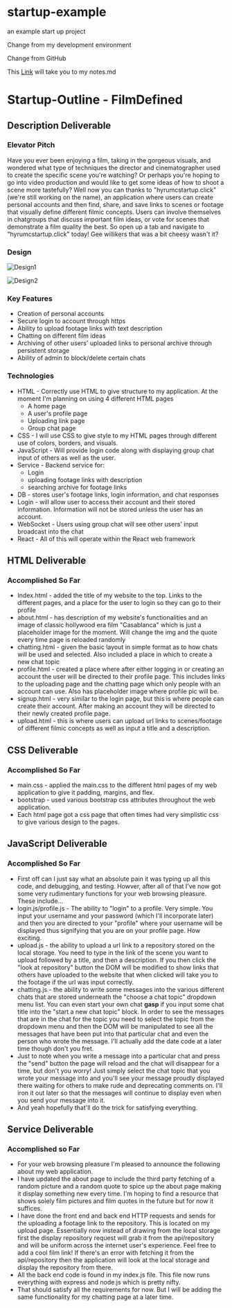 # startup-example
an example start up project

Change from my development environment 

Change from GitHub

This [Link](https://github.com/HyrumClawson/startup-example/blob/main/notes.md) will take you to my notes.md


# Startup-Outline - FilmDefined

## Description Deliverable

### Elevator Pitch

Have you ever been enjoying a film, taking in the gorgeous visuals, and wondered what type of techniques the director and cinematographer used to create the specific scene you're watching? Or perhaps you're hoping to go into video production and would like to get some ideas of how to shoot a scene more tastefully? Well now you can thanks to "hyrumcstartup.click" (we're still working on the name), an application where users can create personal accounts and then find, share, and save links to scenes or footage that visually define different filmic concepts. Users can involve themselves in chatgroups that discuss important film ideas, or vote for scenes that demonstrate a film quality the best. So open up a tab and navigate to "hyrumcstartup.click" today! Gee willikers that was a bit cheesy wasn't it? 

### Design
![Design1](https://github.com/HyrumClawson/startup-example/assets/144285497/c1d9cf11-9c55-48cf-a6b9-e6f12aed4256)

![Design2](https://github.com/HyrumClawson/startup-example/assets/144285497/bce47b78-288a-4cbd-ac47-7f3aedd541d3)



### Key Features
* Creation of personal accounts
* Secure login to account through https
* Ability to upload footage links with text description
* Chatting on different film ideas
* Archiving of other users' uploaded links to personal archive through persistent storage
* Ability of admin to block/delete certain chats

### Technologies
* HTML - Correctly use HTML to give structure to my application. At the moment I'm planning on using 4 different HTML pages
  * A home page
  * A user's profile page
  * Uploading link page
  * Group chat page  
* CSS - I will use CSS to give style to my HTML pages through different use of colors, borders, and visuals. 
* JavaScript - Will provide login code along with displaying group chat input of others as well as the user. 
* Service - Backend service for:
  *  Login
  *  uploading footage links with description
  *  searching archive for footage links
* DB - stores user's footage links, login information, and chat responses
* Login - will allow user to access their account and their stored information. Information will not be stored unless the user has an account. 
* WebSocket - Users using group chat will see other users' input broadcast into the chat
* React - All of this will operate within the React web framework


## HTML Deliverable

### Accomplished So Far

* Index.html - added the title of my website to the top. Links to the different pages, and a place for the user to login so they can go to their profile
* about.html - has description of my website's functionalities and an image of classic hollywood era film "Casablanca" which is just a placeholder image for the moment. Will change the img and the quote every time page is reloaded randomly
* chatting.html - given the basic layout in simple format as to how chats will be used and selected. Also included a place in which to create a new chat topic
* profile.html - created a place where after either logging in or creating an account the user will be directed to their profile page. This includes links to the uploading page and the chatting page which only people with an account can use. Also has placeholder image where profile pic will be.
* signup.html - very similar to the login page, but this is where people can create their account. After making an account they will be directed to their newly created profile page.
* upload.html - this is where users can upload url links to scenes/footage of different filmic concepts as well as input a title and a description.

## CSS Deliverable

### Accomplished So Far

* main.css - applied the main.css to the different html pages of my web application to give it padding, margins, and flex.
* bootstrap - used various bootstrap css attributes throughout the web application.
* Each html page got a css page that often times had very simplistic css to give various design to the pages.


## JavaScript Deliverable

### Accomplished So Far

* First off can I just say what an absolute pain it was typing up all this code, and debugging, and testing. Howver, after all of that I've now got some very rudimentary functions for your web browsing pleasure. These include...
* login.js/profile.js - The ability to "login" to a profile. Very simple. You input your username and your password (which I'll incorporate later) and then you are directed to your "profile" where your username will be displayed thus signifying that you are on your profile page. How exciting. 
* upload.js - the ability to upload a url link to a repository stored on the local storage. You need to type in the link of the scene you want to upload followed by a title, and then a description. If you then click the "look at repository" button the DOM will be modified to show links that others have uploaded to the website that when clicked will take you to the footage if the url was input correctly.
* chatting.js - the ability to write some messages into the various different chats that are stored underneath the "choose a chat topic" dropdown menu list. You can even start your own chat **gasp** if you input some chat title into the "start a new chat topic" block. In order to see the messages that are in the chat for the topic you need to select the topic from the dropdown menu and then the DOM will be manipulated to see all the messages that have been put into that particular chat and even the person who wrote the message. I'll actually add the date code at a later time though don't you fret.
* Just to note when you write a message into a particular chat and press the "send" button the page will reload and the chat will disappear for a time, but don't you worry! Just simply select the chat topic that you wrote your message into and you'll see your message proudly displayed there waiting for others to make rude and deprecating comments on. I'll iron it out later so that the messages will continue to display even when you send your message into it.
* And yeah hopefully that'll do the trick for satisfying everything.

## Service Deliverable

### Accomplished so Far
* For your web browsing pleasure I'm pleased to announce the following about my web application.
* I have updated the about page to include the third party fetching of a random picture and a random quote to spice up the about page making it display something new every time. I'm hoping to find a resource that shows solely film pictures and film quotes in the future but for now it suffices.
* I have done the front end and back end HTTP requests and sends for the uploading a footage link to the repository. This is located on my upload page. Essentially now instead of drawing from the local storage first the display repository request will grab it from the api/repository and will be uniform across the internet user's experience. Feel free to add a cool film link! If there's an error with fetching it from the api/repository then the application will look at the local storage and display the repository from there. 
* All the back end code is found in my index.js file. This file now runs everything with express and node.js which is pretty nifty.
* That should satisfy all the requirements for now. But I will be adding the same functionality for my chatting page at a later time. 

